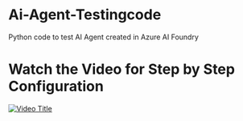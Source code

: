 # Ai-Agent-Testingcode
Python code to test AI Agent created in Azure AI Foundry

# Watch the Video for Step by Step Configuration

[![Video Title](https://img.youtube.com/vi/vv5_BZ9YHkA/0.jpg)](https://www.youtube.com/watch?v=vv5_BZ9YHkA)
